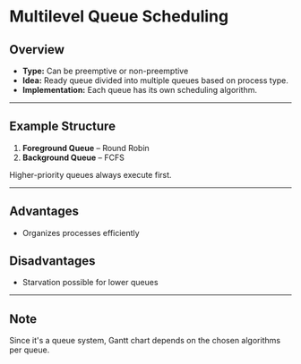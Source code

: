 
# Multilevel Queue Scheduling

## Overview
- **Type:** Can be preemptive or non-preemptive  
- **Idea:** Ready queue divided into multiple queues based on process type.  
- **Implementation:** Each queue has its own scheduling algorithm.

---

## Example Structure

1. **Foreground Queue** – Round Robin
2. **Background Queue** – FCFS

Higher-priority queues always execute first.

---

## Advantages
- Organizes processes efficiently

## Disadvantages
- Starvation possible for lower queues

---

## Note
Since it's a queue system, Gantt chart depends on the chosen algorithms per queue.
